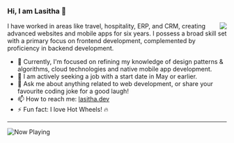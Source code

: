 ### Hi, I am Lasitha 👋

<img align="right" src="https://github-readme-stats.vercel.app/api/top-langs/?username=LasithaPrabodha&layout=donut&theme=cobalt&hide_border=true&langs_count=10" />

I have worked in areas like travel, hospitality, ERP, and CRM, creating advanced websites and mobile apps for six years. 
I possess a broad skill set with a primary focus on frontend development, complemented by proficiency in backend development.

- 🌱 Currently, I'm focused on refining my knowledge of design patterns & algorithms, cloud technologies and native mobile app development.
- 🤔 I am actively seeking a job with a start date in May or earlier.
- 💬 Ask me about anything related to web development, or share your favourite coding joke for a good laugh!
- 📫 How to reach me: <a href="https://www.lasitha.dev" target="_blank">lasitha.dev</a>
- ⚡ Fun fact: I love Hot Wheels! 🔥


--- 
<img src="https://whats-lasitha-now-playing.vercel.app/now-playing" alt="Now Playing">

<!--START_SECTION:waka-->
<!--END_SECTION:waka-->
